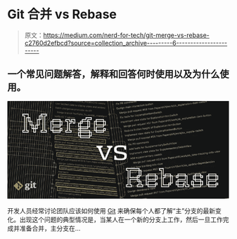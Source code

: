# Git 合并 vs Rebase

> 原文：<https://medium.com/nerd-for-tech/git-merge-vs-rebase-c2760d2efbcd?source=collection_archive---------6----------------------->

## 一个常见问题解答，解释和回答何时使用以及为什么使用。

![](img/a31af2b791c47e0715642f9f6e72ec1c.png)

开发人员经常讨论团队应该如何使用 [Git](https://git-scm.com/) 来确保每个人都了解“主”分支的最新变化。出现这个问题的典型情况是，当某人在一个新的分支上工作，然后一旦工作完成并准备合并，主分支在…
